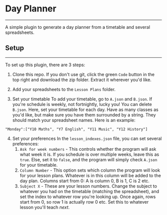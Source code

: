 # Day Planner
---
A simple plugin to generate a day planner from a timetable and several spreadsheets.

## Setup
---
To set up this plugin, there are 3 steps:
1. Clone this repo.
    If you don't use git, click the green `Code` button in the top right and download the zip folder. Extract it wherever you'd like.

2. Add your spreadsheets to the `Lesson Plans` folder. 

3. Set your timetable
    To add your timetable, go to `A.json` and `B.json`. If you're schedule is weekly, not fortnightly, lucky you! You can delete `B.json`.
    Here, set your timetable for each day. Have as many classes as you'd like, but make sure you have them surrounded by a string. They should match your spreadsheet names.
    Here is an example:

```
"Monday":["Y10 Maths", "Y7 English", "Y11 Music", "Y12 History"]
```


4. Set your preferences
In the `lesson_indexes.json` file, you can set several preferences:
    1. `Ask for week numbers` - This controls whether the program will ask what week it is. If you schedule is over multiple weeks, leave this as `true`. Else, set it to `false`, and the program will simply check `A.json` for your timetable.
    2. `Column Number` - This option sets which column the program will look for your lesson plans. Whatever is in this column will be added to the day plan. Columns start from 0: A is column 0, B is 1, C is 2 etc.
    3. `Subject X` - These are your lesson numbers. Change the subject to whatever you had on the timetable (matching the spreadsheet), and set the index to whatever row you're looking up. Once again, rows start from 0, so row 1 is actually row 0 etc. Set this to whatever lesson you'll teach *next*.